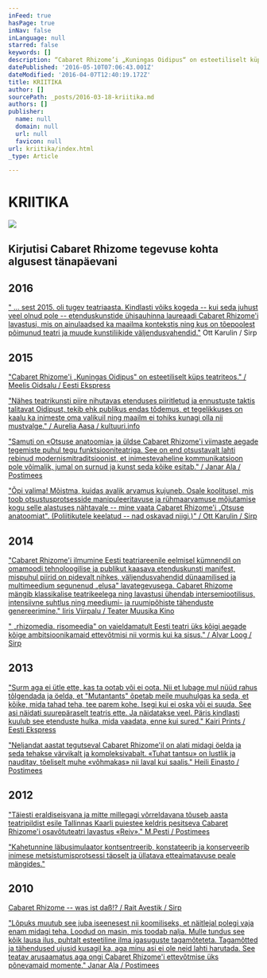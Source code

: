 ```yaml
---
inFeed: true
hasPage: true
inNav: false
inLanguage: null
starred: false
keywords: []
description: “Cabaret Rhizome’i „Kuningas Oidipus“ on esteetiliselt küps teatriteos.” / Meelis Oidsalu / Eesti Ekspress
datePublished: '2016-05-10T07:06:43.001Z'
dateModified: '2016-04-07T12:40:19.172Z'
title: KRIITIKA
author: []
sourcePath: _posts/2016-03-18-kriitika.md
authors: []
publisher:
  name: null
  domain: null
  url: null
  favicon: null
url: kriitika/index.html
_type: Article

---
```

# KRIITIKA
![](https://the-grid-user-content.s3-us-west-2.amazonaws.com/957c108f-b410-4c60-b1df-fa05fb4d0692.jpg)

## Kirjutisi Cabaret Rhizome tegevuse kohta algusest tänapäevani

## 2016

[" ... sest 2015\. oli tugev teatriaasta. Kindlasti võiks kogeda -- kui seda juhust veel olnud pole -- etenduskunstide ühisauhinna laureaadi Cabaret Rhizome'i lavastusi, mis on ainulaadsed ka maailma kontekstis ning kus on tõepoolest põimunud teatri ja muude kunstiliikide väljendusvahendid."][0] Ott Karulin / Sirp

## 2015

["Cabaret Rhizome'i „Kuningas Oidipus" on esteetiliselt küps teatriteos." / Meelis Oidsalu / Eesti Ekspress][1]

["Nähes teatrikunsti piire nihutavas etenduses piiritletud ja ennustuste taktis talitavat Oidipust, tekib ehk publikus endas tõdemus, et tegelikkuses on kaalu ka inimeste oma valikuil ning maailm ei tohiks kunagi olla nii mustvalge." / Aurelia Aasa / kultuuri.info][2]

["Samuti on «Otsuse anatoomia» ja üldse Cabaret Rhizome'i viimaste aegade tegemiste puhul tegu funktsiooniteatriga. See on end otsustavalt lahti rebinud modernismitraditsioonist, et inimestevaheline kommunikatsioon pole võimalik, jumal on surnud ja kunst seda kõike esitab." / Janar Ala / Postimees][3]

["Õpi valima! Mõistma, kuidas avalik arvamus kujuneb. Osale koolitusel, mis toob otsustusprotsesside manipuleeritavuse ja rühmaarvamuse mõjutamise kogu selle alastuses nähtavale -- mine vaata Cabaret Rhizome'i „Otsuse anatoomiat". (Poliitikutele keelatud -- nad oskavad niigi.)" / Ott Karulin / Sirp][4]

## 2014

["Cabaret Rhizome'i ilmumine Eesti teatriareenile eelmisel kümnendil on omamoodi tehnoloogilise ja publikut kaasava etenduskunsti manifest, mispuhul piirid on pidevalt nihkes, väljendusvahendid dünaamilised ja multimeedium segunenud „elusa" lavategevusega. Cabaret Rhizome mängib klassikalise teatrikeelega ning lavastusi ühendab intersemiootilisus, intensiivne suhtlus ning meediumi- ja ruumipõhiste tähenduste genereerimine." Iiris Viirpalu / Teater Muusika Kino][5]

[" „rhizomedia. risomeedia" on vaieldamatult Eesti teatri üks kõigi aegade kõige ambitsioonikamaid ettevõtmisi nii vormis kui ka sisus." / Alvar Loog / Sirp][6]

## 2013

["Surm aga ei ütle ette, kas ta ootab või ei oota. Nii et lubage mul nüüd rahus tõlgendada ja öelda, et "Mutantants" õpetab meile muuhulgas ka seda, et kõike, mida tahad teha, tee parem kohe. Isegi kui ei oska või ei suuda. See asi näidati suurepäraselt teatris ette. Ja näidatakse veel. Päris kindlasti kuulub see etenduste hulka, mida vaadata, enne kui sured." Kairi Prints / Eesti Ekspress][7]

["Neljandat aastat tegutseval Cabaret Rhizome'il on alati midagi öelda ja seda tehakse värvikalt ja kompleksivabalt. «Tuhat tantsu» on lustlik ja nauditav, tõeliselt muhe «võhmakas» nii laval kui saalis." Heili Einasto / Postimees][8]

## 2012

["Täiesti eraldiseisvana ja mitte millegagi võrreldavana tõuseb aasta teatripildist esile Tallinnas Kaarli puiestee keldris pesitseva Cabaret Rhizome'i osavõtuteatri lavastus «Reiv»."  M.Pesti / Postimees][9]

["Kahetunnine läbusimulaator kontsentreerib, konstateerib ja konserveerib inimese metsistumisprotsessi täpselt ja üllatava etteaimatavuse peale mängides."][10]

## 2010

[Cabaret Rhizome -- was ist daß!? / Rait Avestik / Sirp ][11]

["Lõpuks muutub see juba iseenesest nii koomiliseks, et näitlejal polegi vaja enam midagi teha. Loodud on masin, mis toodab nalja. Mulle tundus see kõik lausa ilus, puhtalt esteetiline ilma igasuguste tagamõteteta. Tagamõtted ja tähendused ujusid kusagil ka, aga minu asi ei ole neid lahti harutada. See teatav arusaamatus aga ongi Cabaret Rhizome'i ettevõtmise üks põnevamaid momente." Janar Ala / Postimees][12]

[0]: http://www.sirp.ee/s1-artiklid/teater/kommentaar-ott-karulin-sonalavastuste-auhindade-zurii-esimees/
[1]: http://ekspress.delfi.ee/areen/kompleksideta-oidipus?id=73197663
[2]: http://kultuur.info/blogi/blog/aurelia-aasa-raamistatud-inimene-piirideta-teatris/
[3]: http://kultuur.postimees.ee/3153883/teater-kui-pehme-kommunikatsioon
[4]: http://www.sirp.ee/s1-artiklid/teater/rosimanluse-katsepolugoon-valijatele/
[5]: https://leviolondingres.wordpress.com/2014/05/13/cabaret-rhizomei-risoomid/
[6]: http://www.sirp.ee/s1-artiklid/teater/digitaalse-olemise-talutav-kergus/
[7]: http://ekspress.delfi.ee/news/areen/enne-kui-sured-tantsi?id=65991484
[8]: http://kultuur.postimees.ee/1194714/tuhat-tantsu-enne-surma
[9]: http://arvamus.postimees.ee/1083534/teatri-aasta-2012-teatririndel-muutusteta
[10]: http://ekspress.delfi.ee/news/areen/luhiulevaade-maailma-asjust-teatris?id=64144675
[11]: http://www.sirp.ee/s1-artiklid/teater/cabaret-rhizome-was-ist-dass/
[12]: http://kultuur.postimees.ee/354663/tosiste-nagude-naljad-sonatus-teatris